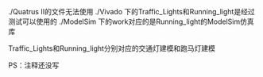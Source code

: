 ./Quatrus II的文件无法使用
./Vivado 下的Traffic_Lights和Running_light是经过测试可以使用的
./ModelSim 下的work对应的是Running_light的ModelSim仿真库

Traffic_Lights和Running_light分别对应的交通灯建模和跑马灯建模 

PS：注释还没写

